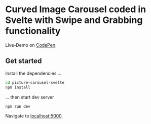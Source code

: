 # Curved Image Carousel coded in Svelte with Swipe and Grabbing functionality

Live-Demo on [CodePen](https://codepen.io/tuedodev/pen/ZEJMmyB).

## Get started

Install the dependencies ...

```bash
cd picture-carousel-svelte
npm install
```

... then start dev server

```bash
npm run dev
```

Navigate to [localhost:5000](http://localhost:5000).
